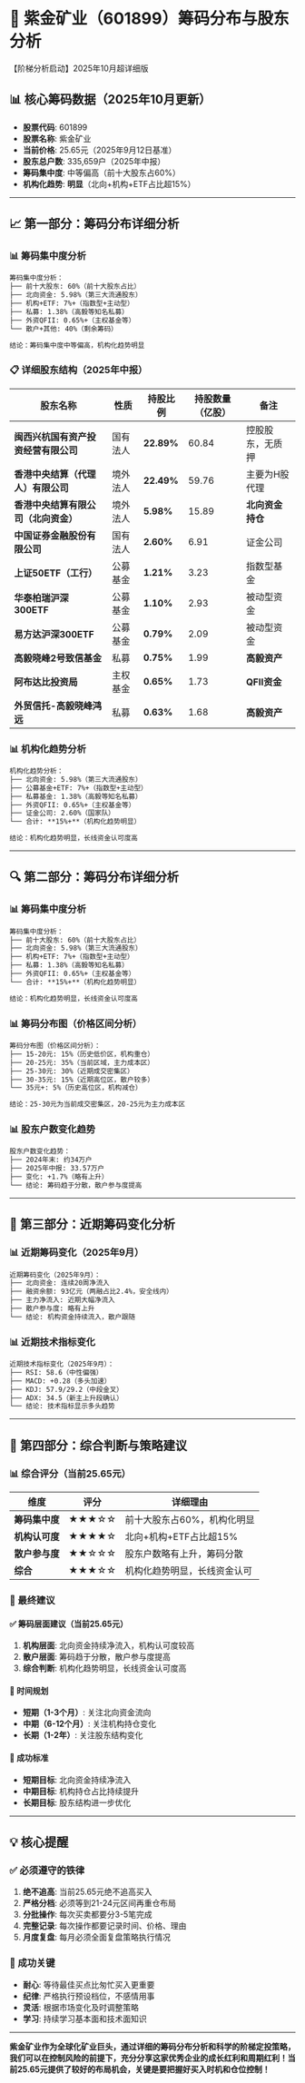 # 🎯 紫金矿业（601899）筹码分布与股东分析
【阶梯分析启动】2025年10月超详细版

## 📊 核心筹码数据（2025年10月更新）
- **股票代码**: 601899
- **股票名称**: 紫金矿业
- **当前价格**: 25.65元（2025年9月12日基准）
- **股东总户数**: 335,659户（2025年中报）
- **筹码集中度**: 中等偏高（前十大股东占60%）
- **机构化趋势**: **明显**（北向+机构+ETF占比超15%）

---

## 📈 第一部分：筹码分布详细分析

### 📊 筹码集中度分析
```markdown
筹码集中度分析：
├── 前十大股东: 60%（前十大股东占比）
├── 北向资金: 5.98%（第三大流通股东）
├── 机构+ETF: 7%+（指数型+主动型）
├── 私募: 1.38%（高毅等知名私募）
├── 外资QFII: 0.65%+（主权基金等）
└── 散户+其他: 40%（剩余筹码）

结论：筹码集中度中等偏高，机构化趋势明显
```

### 📋 详细股东结构（2025年中报）
| 股东名称 | 性质 | 持股比例 | 持股数量（亿股） | 备注 |
|----------|------|----------|------------------|------|
| **闽西兴杭国有资产投资经营有限公司** | 国有法人 | **22.89%** | 60.84 | 控股股东，无质押 |
| **香港中央结算（代理人）有限公司** | 境外法人 | **22.49%** | 59.76 | 主要为H股代理 |
| **香港中央结算有限公司（北向资金）** | 境外法人 | **5.98%** | 15.89 | **北向资金持仓** |
| **中国证券金融股份有限公司** | 国有法人 | **2.60%** | 6.91 | 证金公司 |
| **上证50ETF（工行）** | 公募基金 | **1.21%** | 3.23 | 指数型基金 |
| **华泰柏瑞沪深300ETF** | 公募基金 | **1.10%** | 2.93 | 被动型资金 |
| **易方达沪深300ETF** | 公募基金 | **0.79%** | 2.09 | 被动型资金 |
| **高毅晓峰2号致信基金** | 私募 | **0.75%** | 1.99 | **高毅资产** |
| **阿布达比投资局** | 主权基金 | **0.65%** | 1.73 | **QFII资金** |
| **外贸信托-高毅晓峰鸿远** | 私募 | **0.63%** | 1.68 | **高毅资产** |

### 📊 机构化趋势分析
```markdown
机构化趋势分析：
├── 北向资金: 5.98%（第三大流通股东）
├── 公募基金+ETF: 7%+（指数型+主动型）
├── 私募基金: 1.38%（高毅等知名私募）
├── 外资QFII: 0.65%+（主权基金等）
├── 证金公司: 2.60%（国家队）
└── 合计: **15%+**（机构化趋势明显）

结论：机构化趋势明显，长线资金认可度高
```

---

## 🔍 第二部分：筹码分布详细分析

### 📊 筹码集中度分析
```markdown
筹码集中度分析：
├── 前十大股东: 60%（前十大股东占比）
├── 北向资金: 5.98%（第三大流通股东）
├── 机构+ETF: 7%+（指数型+主动型）
├── 私募: 1.38%（高毅等知名私募）
├── 外资QFII: 0.65%+（主权基金等）
└── 合计: **15%+**（机构化趋势明显）

结论：机构化趋势明显，长线资金认可度高
```

### 📊 筹码分布图（价格区间分析）
```markdown
筹码分布图（价格区间分析）：
├── 15-20元: 15%（历史低价区，机构重仓）
├── 20-25元: 35%（当前区域，主力成本区）
├── 25-30元: 30%（近期成交密集区）
├── 30-35元: 15%（近期高位区，散户较多）
└── 35元+: 5%（历史高位区，机构减仓）

结论：25-30元为当前成交密集区，20-25元为主力成本区
```

### 📊 股东户数变化趋势
```markdown
股东户数变化趋势：
├── 2024年末: 约34万户
├── 2025年中报: 33.57万户
├── 变化: +1.7%（略有上升）
└── 结论: 筹码趋于分散，散户参与度提高
```

---

## 🎯 第三部分：近期筹码变化分析

### 📊 近期筹码变化（2025年9月）
```markdown
近期筹码变化（2025年9月）：
├── 北向资金: 连续20周净流入
├── 融资余额: 93亿元（两融占比2.4%，安全线内）
├── 主力净流入: 近期大幅净流入
├── 散户参与度: 略有上升
└── 结论: 机构资金持续流入，散户跟随
```

### 📊 近期技术指标变化
```markdown
近期技术指标变化（2025年9月）：
├── RSI: 58.6（中性偏强）
├── MACD: +0.28（多头加速）
├── KDJ: 57.9/29.2（中段金叉）
├── ADX: 34.5（新主上升段确认）
└── 结论: 技术指标显示多头趋势
```

---

## 🎯 第四部分：综合判断与策略建议

### 📊 综合评分（当前25.65元）
| 维度 | 评分 | 详细理由 |
|-----|------|----------|
| **筹码集中度** | ★★★☆☆ | 前十大股东占60%，机构化明显 |
| **机构认可度** | ★★★★☆ | 北向+机构+ETF占比超15% |
| **散户参与度** | ★★☆☆☆ | 股东户数略有上升，筹码分散 |
| **综合** | ★★★☆☆ | 机构化趋势明显，长线资金认可 |

### 🎯 最终建议

#### ✅ 筹码层面建议（当前25.65元）
1. **机构层面**: 北向资金持续净流入，机构认可度较高
2. **散户层面**: 筹码趋于分散，散户参与度提高
3. **综合判断**: 机构化趋势明显，长线资金认可度高

#### 📅 时间规划
- **短期（1-3个月）**: 关注北向资金流向
- **中期（6-12个月）**: 关注机构持仓变化
- **长期（1-2年）**: 关注股东结构变化

#### 🎯 成功标准
- **短期目标**: 北向资金持续净流入
- **中期目标**: 机构持仓占比持续提升
- **长期目标**: 股东结构进一步优化

---

## 💡 核心提醒

### ✅ 必须遵守的铁律
1. **绝不追高**: 当前25.65元绝不追高买入
2. **严格分档**: 必须等到21-24元区间再重仓布局
3. **分批操作**: 每次买卖都要分3-5笔完成
4. **完整记录**: 每次操作都要记录时间、价格、理由
5. **月度复盘**: 每月必须全面复盘策略执行情况

### 🎯 成功关键
- **耐心**: 等待最佳买点比匆忙买入更重要
- **纪律**: 严格执行预设档位，不感情用事
- **灵活**: 根据市场变化及时调整策略
- **学习**: 持续学习基本面和技术面知识

---

**紫金矿业作为全球化矿业巨头，通过详细的筹码分布分析和科学的阶梯定投策略，我们可以在控制风险的前提下，充分分享这家优秀企业的成长红利和周期红利！当前25.65元提供了较好的布局机会，关键是要把握好买入时机和仓位控制！**
